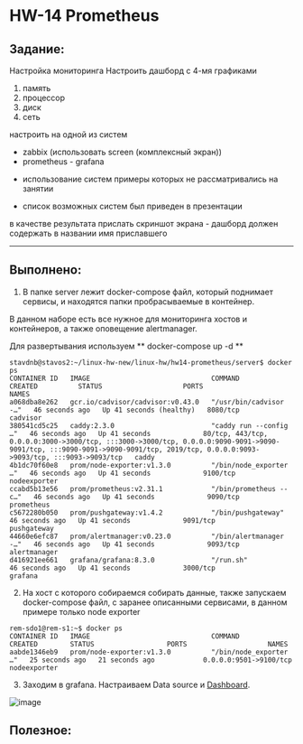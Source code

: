 # **HW-14 Prometheus** 

## **Задание:**
Настройка мониторинга
Настроить дашборд с 4-мя графиками
1) память
2) процессор
3) диск
4) сеть

настроить на одной из систем
- zabbix (использовать screen (комплексный экран))
- prometheus - grafana

* использование систем примеры которых не рассматривались на занятии
- список возможных систем был приведен в презентации

в качестве результата прислать скриншот экрана - дашборд должен содержать в названии имя приславшего

---

## **Выполнено:**


1. В папке server лежит docker-compose файл, который поднимает сервисы, и находятся папки пробрасываемые в контейнер.

В данном наборе есть все нужное для мониторинга хостов и контейнеров, а также оповещение alertmanager.

Для развертывания используем ** docker-compose up -d ** 

```
stavdnb@stavos2:~/linux-hw-new/linux-hw/hw14-prometheus/server$ docker ps
CONTAINER ID   IMAGE                              COMMAND                  CREATED          STATUS                    PORTS                                                                                                                                                                            NAMES
a068dba8e262   gcr.io/cadvisor/cadvisor:v0.43.0   "/usr/bin/cadvisor -…"   46 seconds ago   Up 41 seconds (healthy)   8080/tcp                                                                                                                                                                         cadvisor
380541cd5c25   caddy:2.3.0                        "caddy run --config …"   46 seconds ago   Up 41 seconds             80/tcp, 443/tcp, 0.0.0.0:3000->3000/tcp, :::3000->3000/tcp, 0.0.0.0:9090-9091->9090-9091/tcp, :::9090-9091->9090-9091/tcp, 2019/tcp, 0.0.0.0:9093->9093/tcp, :::9093->9093/tcp   caddy
4b1dc70f60e8   prom/node-exporter:v1.3.0          "/bin/node_exporter …"   46 seconds ago   Up 41 seconds             9100/tcp                                                                                                                                                                         nodeexporter
ccabd5b13e56   prom/prometheus:v2.31.1            "/bin/prometheus --c…"   46 seconds ago   Up 41 seconds             9090/tcp                                                                                                                                                                         prometheus
c5672280b050   prom/pushgateway:v1.4.2            "/bin/pushgateway"       46 seconds ago   Up 41 seconds             9091/tcp                                                                                                                                                                         pushgateway
44660e6efc87   prom/alertmanager:v0.23.0          "/bin/alertmanager -…"   46 seconds ago   Up 41 seconds             9093/tcp                                                                                                                                                                         alertmanager
d416921ee661   grafana/grafana:8.3.0              "/run.sh"                46 seconds ago   Up 41 seconds             3000/tcp                                                                                                                                                                         grafana
```

2. На хост с которого собираемся собирать данные, также запускаем docker-compose файл, с заранее описанными сервисами, в данном примере только node exporter
```
rem-sdo1@rem-s1:~$ docker ps
CONTAINER ID   IMAGE                              COMMAND                  CREATED        STATUS                  PORTS                    NAMES
aabde1346eb9   prom/node-exporter:v1.3.0          "/bin/node_exporter …"   25 seconds ago   21 seconds ago            0.0.0.0:9501->9100/tcp   nodeexporter

```

3. Заходим в grafana. Настраиваем Data source и [Dashboard](https://grafana.com/grafana/dashboards/12486).

![image](https://user-images.githubusercontent.com/85901437/195193053-6717dde6-7b40-44e9-8933-2980950449b1.png)

## **Полезное:**

